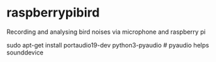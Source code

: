 # raspberrypibird
Recording and analysing bird noises via microphone and raspberry pi

sudo apt-get install portaudio19-dev python3-pyaudio # pyaudio helps sounddevice
